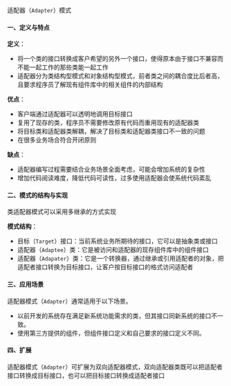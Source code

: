 适配器（`Adapter`）模式

#### 一、定义与特点

**定义**：

- 将一个类的接口转换成客户希望的另外一个接口，使得原本由于接口不兼容而不能一起工作的那些类能一起工作
- 适配器分为类结构型模式和对象结构型模式，前者类之间的耦合度比后者高，且要求程序员了解现有组件库中的相关组件的内部结构

**优点**：

- 客户端通过适配器可以透明地调用目标接口
- 复用了现存的类，程序员不需要修改原有代码而重用现有的适配器类
- 将目标类和适配器类解耦，解决了目标类和适配器类接口不一致的问题
- 在很多业务场合符合开闭原则

**缺点**：

- 适配器编写过程需要结合业务场景全面考虑，可能会增加系统的复杂性
- 增加代码阅读难度，降低代码可读性，过多使用适配器会使系统代码紊乱

#### 二、模式的结构与实现

类适配器模式可以采用多继承的方式实现

**模式结构**：

- 目标（`Target`）接口：当前系统业务所期待的接口，它可以是抽象类或接口
- 适配器（`Adaptee`）类：它是被访问和适配器的现存组件库中的组件接口
- 适配器（`Adapater`）类：它是一个转换器，通过继承或引用适配者的对象，把适配者接口转换为目标接口，让客户按目标接口的格式访问适配者



#### 三、应用场景

适配器模式（`Adapter`）通常适用于以下场景。

- 以前开发的系统存在满足新系统功能需求的类，但其接口同新系统的接口不一致。
- 使用第三方提供的组件，但组件接口定义和自己要求的接口定义不同。

#### 四、扩展

适配器模式（`Adapter`）可扩展为双向适配器模式，双向适配器类既可以把适配者接口转换成目标接口，也可以把目标接口转换成适配者接口
